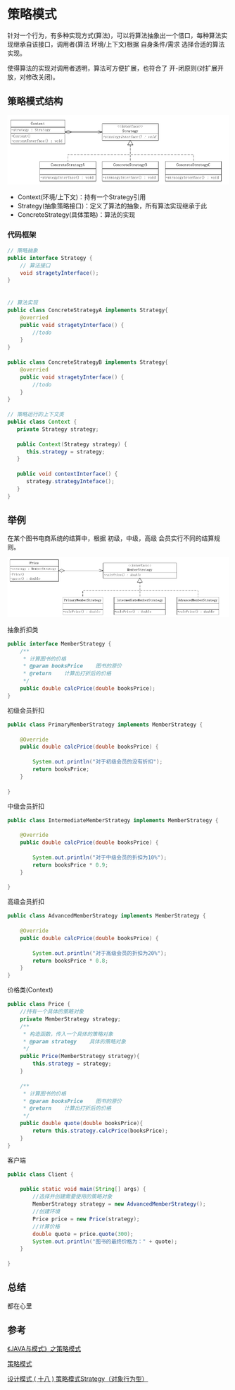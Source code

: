 # 策略模式
针对一个行为，有多种实现方式(算法)，可以将算法抽象出一个借口，每种算法实现继承自该接口，调用者(算法 环境/上下文)根据 自身条件/需求 选择合适的算法实现。

使得算法的实现对调用者透明，算法可方便扩展，也符合了 开-闭原则(对扩展开放，对修改关闭)。

## 策略模式结构

![](images/stratery.png)

* Context(环境/上下文)：持有一个Strategy引用
* Strategy(抽象策略接口)：定义了算法的抽象，所有算法实现继承于此
* ConcreteStrategy(具体策略)：算法的实现

### 代码框架
```java
// 策略抽象
public interface Strategy {
    // 算法接口
    void stragetyInterface();
}


// 算法实现
public class ConcreteStrategyA implements Strategy{
    @overried
    public void stragetyInterface() {
        //todo
    }
}

public class ConcreteStrategyB implements Strategy{
    @overried
    public void stragetyInterface() {
        //todo
    }
}

// 策略运行的上下文类
public class Context {
   private Strategy strategy;

   public Context(Strategy strategy) {
      this.strategy = strategy;
   }

   public void contextInterface() {
      strategy.strategyInteface();
   }
}
```

## 举例
在某个图书电商系统的结算中，根据 初级，中级，高级 会员实行不同的结算规则。

![](images/stratery_example.png)

抽象折扣类
```java
public interface MemberStrategy {
    /**
     * 计算图书的价格
     * @param booksPrice    图书的原价
     * @return    计算出打折后的价格
     */
    public double calcPrice(double booksPrice);
}
```

初级会员折扣
```java
public class PrimaryMemberStrategy implements MemberStrategy {

    @Override
    public double calcPrice(double booksPrice) {

        System.out.println("对于初级会员的没有折扣");
        return booksPrice;
    }

}
```

中级会员折扣
```java
public class IntermediateMemberStrategy implements MemberStrategy {

    @Override
    public double calcPrice(double booksPrice) {

        System.out.println("对于中级会员的折扣为10%");
        return booksPrice * 0.9;
    }

}
```

高级会员折扣
```java
public class AdvancedMemberStrategy implements MemberStrategy {

    @Override
    public double calcPrice(double booksPrice) {

        System.out.println("对于高级会员的折扣为20%");
        return booksPrice * 0.8;
    }
}
```

价格类(Context)
```java
public class Price {
    //持有一个具体的策略对象
    private MemberStrategy strategy;
    /**
     * 构造函数，传入一个具体的策略对象
     * @param strategy    具体的策略对象
     */
    public Price(MemberStrategy strategy){
        this.strategy = strategy;
    }

    /**
     * 计算图书的价格
     * @param booksPrice    图书的原价
     * @return    计算出打折后的价格
     */
    public double quote(double booksPrice){
        return this.strategy.calcPrice(booksPrice);
    }
}
```

客户端
```java
public class Client {

    public static void main(String[] args) {
        //选择并创建需要使用的策略对象
        MemberStrategy strategy = new AdvancedMemberStrategy();
        //创建环境
        Price price = new Price(strategy);
        //计算价格
        double quote = price.quote(300);
        System.out.println("图书的最终价格为：" + quote);
    }

}
```

## 总结
都在心里


## 参考

[《JAVA与模式》之策略模式](http://www.cnblogs.com/java-my-life/archive/2012/05/10/2491891.html)

[ 策略模式](http://design-patterns.readthedocs.io/zh_CN/latest/behavioral_patterns/strategy.html)

[设计模式 ( 十八 ) 策略模式Strategy（对象行为型）](http://blog.csdn.net/hguisu/article/details/7558249)
